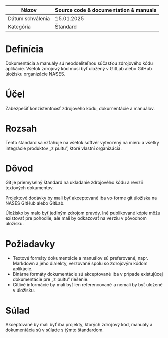| Názov | Source code & documentation & manuals |
|-|-|
| Dátum schválenia | 15.01.2025 |
| Kategória | Štandard |


# Definícia

Dokumentácia a manuály sú neoddeliteľnou súčasťou zdrojového kódu aplikácie. Všetok zdrojový kód musí byť uložený v GitLab alebo GitHub úložisku organizácie NASES.

# Účel

Zabezpečiť konzistentnosť zdrojového kódu, dokumentácie a manuálov.

# Rozsah

Tento štandard sa vzťahuje na všetok softvér vytvorený na mieru a všetky integrácie produktov „z pultu“, ktoré vlastní organizácia.

# Dôvod

Git je priemyselný štandard na ukladanie zdrojového kódu a revízií textových dokumentov.

Projektové dodávky by mali byť akceptované iba vo forme git úložiska na NASES GitHub alebo GitLab.

Úložisko by malo byť jediným zdrojom pravdy. Iné publikované kópie môžu existovať pre pohodlie, ale mali by odkazovať na verziu v pôvodnom úložisku.

# Požiadavky

- Textové formáty dokumentácie a manuálov sú preferované, napr. Markdown a jeho dialekty, verzované spolu so zdrojovým kódom aplikácie.
- Binárne formáty dokumentácie sú akceptované iba v prípade existujúcej dokumentácie pre „z pultu“ riešenie.
- Citlivé informácie by mali byť len referencované a nemali by byť uložené v úložisku.

# Súlad

Akceptované by mali byť iba projekty, ktorých zdrojový kód, manuály a dokumentácia sú v súlade s týmto štandardom.
